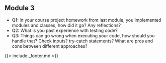 ## Module 3

- Q1: In your course project homework from last module, you implemented modules and classes, how did it go? Any reflections?   
- Q2: What is you past experience with testing code? 
- Q3: Things can go wrong when executing your code, how should you handle that? Check inputs? try-catch statements? What are pros and cons between different approaches? 

{{< include _footer.md >}}